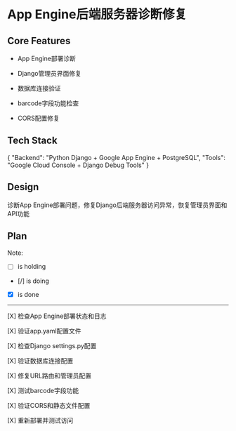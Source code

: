 # App Engine后端服务器诊断修复

## Core Features

- App Engine部署诊断

- Django管理员界面修复

- 数据库连接验证

- barcode字段功能检查

- CORS配置修复

## Tech Stack

{
  "Backend": "Python Django + Google App Engine + PostgreSQL",
  "Tools": "Google Cloud Console + Django Debug Tools"
}

## Design

诊断App Engine部署问题，修复Django后端服务器访问异常，恢复管理员界面和API功能

## Plan

Note: 

- [ ] is holding
- [/] is doing
- [X] is done

---

[X] 检查App Engine部署状态和日志

[X] 验证app.yaml配置文件

[X] 检查Django settings.py配置

[X] 验证数据库连接配置

[X] 修复URL路由和管理员配置

[X] 测试barcode字段功能

[X] 验证CORS和静态文件配置

[X] 重新部署并测试访问
